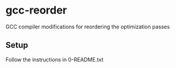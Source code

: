 gcc-reorder
===========

GCC compiler modifications for reordering the optimization passes

Setup
-----

Follow the instructions in 0-README.txt

